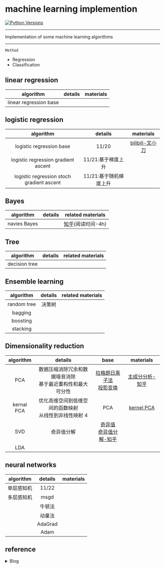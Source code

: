 # machine learning implemention

[![Python Versions](https://img.shields.io/badge/python-3.7%20%7C%203.8%20%7C%203.9-blue)](https://pypi.org/project/autogluon/)

---

Implementation of some machine learning algorithms

---

`Method`

- Regression
- Classification

## linear regression

|       algorithm        | details | materials |
| :--------------------: | :-----: | :-------: |
| linear regression base |         |           |

## logistic regression

|                 algorithm                 |     details      |                                        materials                                        |
| :---------------------------------------: | :--------------: | :-------------------------------------------------------------------------------------: |
|         logistic regression base          |      11/20            | [bilibili-文小刀](https://www.bilibili.com/video/BV17s411j7s1/?spm_id_from=333.999.0.0) |
|    logistic regression gradient ascent    |   11/21:基于梯度上升   |                                                                                         |
| logistic regression stoch gradient ascent | 11/21:基于随机梯度上升 |                                                                                         |

## Bayes
|   algorithm   | details | related materials |
| :-----------: | :-----: | :---------------: |
| navies Bayes | | [知乎](https://zhuanlan.zhihu.com/p/518617685)(阅读时间-4h) |

## Tree

|   algorithm   | details | related materials |
| :-----------: | :-----: | :---------------: |
| decision tree |         |                   |

## Ensemble learning

|  algorithm  | details | related materials |
| :---------: | :-----: | :---------------: |
| random tree | 决策树  |                   |
|   bagging   |
|  boosting   |
|  stacking   |

## Dimensionality reduction

| algorithm  |                            details                             |                                                            base                                                            |                               materials                               |
| :--------: | :------------------------------------------------------------: | :------------------------------------------------------------------------------------------------------------------------: | :-------------------------------------------------------------------: |
|    PCA     | 数据压缩消除冗余和数据噪音消除<br />基于最近重构性和最大可分性 | [拉格朗日乘子法](https://www.cnblogs.com/mo-wang/p/4775548.html) <br /> [投影变换](https://zhuanlan.zhihu.com/p/473031788) |    [主成分分析-知乎](https://zhuanlan.zhihu.com/p/32412043) <br />    |
| kernal PCA |   优化高维空间到低维空间的函数映射<br />从线性到非线性映射 4   |                                                            PCA                                                             | [kernel PCA](https://blog.csdn.net/ljzology/article/details/81347899) |
|    SVD     |                           奇异值分解                           |      [奇异值](https://zhuanlan.zhihu.com/p/69069183) <br /> [奇异值分解-知乎](https://zhuanlan.zhihu.com/p/29846048)       |
|    LDA     |

## neural networks

| algorithm  | details | materials |
| :--------: | :-----: | :-------: |
| 单层感知机 |   11/22      |           |
| 多层感知机 |  msgd   |
|            | 牛顿法  |
|            | 动量法  |
|            | AdaGrad |
|            |  Adam   |

## reference

<details>
<summary>
Blog
</summary>
<br />

[Baiding's blog](https://baidinghub.github.io/categories/%E6%9C%BA%E5%99%A8%E5%AD%A6%E4%B9%A0/)

</details>
